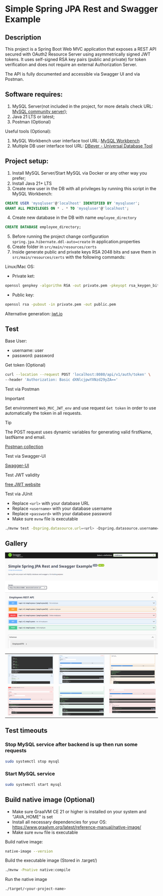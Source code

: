 # Simple Spring JPA Rest and Swagger Example

## Description

This project is a Spring Boot Web MVC application that exposes a REST API secured with OAuth2 Resource Server using asymmetrically signed JWT tokens. It uses self-signed RSA key pairs (public and private) for token verification and does not require an external Authorization Server.

The API is fully documented and accessible via Swagger UI and via Postman.

## Software requires: 
1. MySQL Server(not included in the project, for more details check URL: [MySQL community server](https://dev.mysql.com/downloads/mysql));
2. Java 21 LTS or latest;
3. Postman (Optional)

Useful tools (Optional):
1. MySQL Workbench user interface tool URL: [MySQL Workbench](https://dev.mysql.com/downloads/workbench)
2. Multiple DB user interface tool URL: [DBever - Universal Database Tool](https://dbeaver.io/download)

## Project setup:

1. Install MySQL Server/Start MySQL via Docker or any other way you prefer;
2. Install Java 21+ LTS
3. Create new user in the DB with all privileges by running this script in the MySQL Workbench:

```sql
CREATE USER 'mysqluser'@'localhost' IDENTIFIED BY 'mysqluser';
GRANT ALL PRIVILEGES ON * . * TO 'mysqluser'@'localhost';
```

4. Create new database in the DB with name `employee_directory` 

```sql
CREATE DATABASE employee_directory;
```

5. Before running the project change configuration `spring.jpa.hibernate.ddl-auto=create` in application.properties
6. Create folder in `src/main/resources/certs`
7. Inside generate public and private keys RSA 2048 bits and save them in `src/main/resources/certs` with the following commands:

Linux/Mac OS:
 - Private ket:
```bash
openssl genpkey -algorithm RSA -out private.pem -pkeyopt rsa_keygen_bits:2048
```

 - Public key:
```bash
openssl rsa -pubout -in private.pem -out public.pem
```

Alternative generation: [jwt.io](https://www.jwt.io/)


## Test

Base User:
   - username: user
   - password: password

Get token (Optional)

```bash
curl --location --request POST 'localhost:8080/api/v1/auth/token' \
--header 'Authorization: Basic dXNlcjpwYXNzd29yZA=='
```

Test via Postman

> [!IMPORTANT]  
> Set environment `Web_MVC_JWT_env` and use request `Get token` in order to use automatically the token in all requests.

> [!TIP]  
> The POST request uses dynamic variables for generating valid firstName, lastName and email.

[Postman collection](postman/Web_MVC_JWT.postman_collection.json)

Test via Swagger-UI

[Swagger-UI](http://localhost:8080/swagger)

Test JWT validity

[free JWT website](https://www.jwt.io/)

Test via JUnit

- Replace `<url>` with your database URL
- Replace `<username>` with your database username
- Replace `<password>` with your database password
- Make sure `mvnw` file is executable

```bash
./mvnw test -Dspring.datasource.url=<url> -Dspring.datasource.username=<username> -Dspring.datasource.password=<password>
```

## Gallery

![Preview swagger-ui](images/Capture.PNG)

<table>
  <tr>
    <td><img src="images/Capture1.PNG" alt="swagger-ui"></td>
    <td><img src="images/Capture2.PNG" alt="swagger-ui"></td>
    <td><img src="images/Capture3.PNG" alt="swagger-ui"></td>
  </tr>
  <tr>
    <td><img src="images/Capture4.PNG" alt="swagger-ui"></td>
    <td><img src="images/Capture5.PNG" alt="swagger-ui"></td>
    <td><img src="images/Capture6.PNG" alt="swagger-ui"></td>
  </tr>
 </table>


## Test timeouts

### Stop MySQL service after backend is up then run some requests
```bash
sudo systemctl stop mysql
```

### Start MySQL service
```bash
sudo systemctl start mysql
```

## Build native image (Optional)

- Make sure GraalVM CE 21 or higher is installed on your system and "JAVA_HOME" is set
- Install all necessary dependencies for your OS: https://www.graalvm.org/latest/reference-manual/native-image/
- Make sure `mvnw` file is executable

Build native image:

```bash
native-image --version
```

Build the executable image (Stored in .target/<your-project-name>)

```bash
./mvnw -Pnative native:compile
```

Run the native image

```bash
./target/<your-project-name>
```



